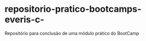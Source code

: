# repositorio-pratico-bootcamps-everis-c-
Repositório para conclusão de uma módulo prático do BootCamp
